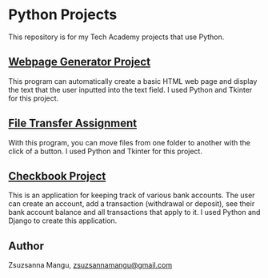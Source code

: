 # Python Projects
This repository is for my Tech Academy projects that use Python.

## [Webpage Generator Project](https://github.com/zsuzsannamangu/Python-Projects/tree/master/Python-Projects/WebPage_Generator)
This program can automatically create a basic HTML web page and display the text that the user inputted into the text field.
I used Python and Tkinter for this project.

## [File Transfer Assignment](https://github.com/zsuzsannamangu/Python-Projects/tree/master/Python-Projects/File_Transfer_Assignment)
With this program, you can move files from one folder to another with the click of a button. I used Python and Tkinter for this project.

## [Checkbook Project](https://github.com/zsuzsannamangu/Python-Projects/tree/master/Python-Projects/Checkbook_Project)
This is an application for keeping track of various bank accounts. The user can create an account, add a transaction (withdrawal or deposit), see their bank account balance and all transactions that apply to it. I used Python and Django to create this application.

## Author
Zsuzsanna Mangu, zsuzsannamangu@gmail.com
